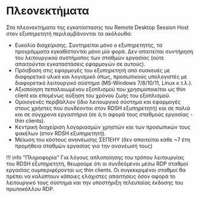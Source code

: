 # Πλεονεκτήματα

Στα πλεονεκτήματα της εγκατάστασης του Remote Desktop Session Host στον εξυπηρετητή περιλαμβάνονται τα ακόλουθα:

- Ευκολία διαχείρισης. Συντηρείται μόνο ο εξυπηρετητής, τα προγράμματα εγκαθίστανται μόνο μία φορά. Δεν απαιτείται συντήρηση του λειτουργικού συστήματος των σταθμών εργασίας (ούτε απαιτούνται εγκαταστάσεις εφαρμογών σε αυτούς).
- Πρόσβαση στις εφαρμογές του εξυπηρετητή από συσκευές με διαφορετικό υλικό και λογισμικό όπως, προσωπικούς υπολογιστές με διαφορετικό λειτουργικό σύστημα (MS-Windows 7/8/10/11, Linux κ.τ.λ.).
- Αξιοποίηση πεπαλαιωμένου εξοπλισμού που χρησιμοποιείται ως thin client και επομένως αύξηση του χρόνου ζωής του εξοπλισμού.
- Ομοιογενές περιβάλλον (ίδιο λειτουργικό σύστημα και εφαρμογές στους χρήστες που συνδέονται στον RDSH εξυπηρετητή) και σε παλιά και σε σύγχρονα εργαστήρια (σε ό,τι αφορά τους σταθμούς εργασίας - thin clients).
- Κεντρική διαχείριση λογαριασμών χρηστών και των προσωπικών τους φακέλων (στον RDSH εξυπηρετητή).
- Μείωση του κόστους ανανέωσης ΣΕΠΕΗΥ (δεν απαιτείται κάθε ~7 έτη προμήθεια σταθμών εργασίας για την ανανέωσή τους)

!!! info "Πληροφορία"
    Για λόγους απλοποίησης του τρόπου λειτουργίας του RDSH εξυπηρετητή, θεωρούμε ότι οι συνδεόμενοι μέσω RDP σταθμοί εργασίας συμπεριφέρονται ως thin clients. Οι συγκεκριμένοι σταθμοί θα πρέπει να καλύπτουν κάποιες ελάχιστες απαιτήσεις όσον αφορά το λειτουργικό τους σύστημα και την υποστήριξη τελευταίας έκδοσης του πρωτοκόλλου RDP.
